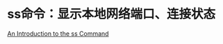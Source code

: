 # ss命令：显示本地网络端口、连接状态


[An Introduction to the ss Command](https://www.linux.com/learn/intro-to-linux/2017/7/introduction-sS-command)
